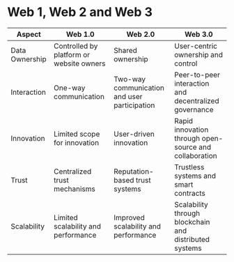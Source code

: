 # Web 1, Web 2 and Web 3

| Aspect           | Web 1.0                                  | Web 2.0                                  | Web 3.0                                                 |
|------------------|------------------------------------------|------------------------------------------|---------------------------------------------------------|
| Data Ownership   | Controlled by platform or website owners | Shared ownership                          | User-centric ownership and control                      |
| Interaction      | One-way communication                     | Two-way communication and user participation | Peer-to-peer interaction and decentralized governance   |
| Innovation       | Limited scope for innovation              | User-driven innovation                    | Rapid innovation through open-source and collaboration |
| Trust            | Centralized trust mechanisms              | Reputation-based trust systems             | Trustless systems and smart contracts                   |
| Scalability      | Limited scalability and performance       | Improved scalability and performance      | Scalability through blockchain and distributed systems |
